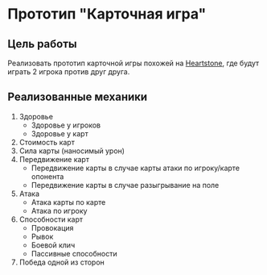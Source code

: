 # Прототип "Карточная игра"
## Цель работы
Реализовать прототип карточной игры похожей на [Heartstone](https://hearthstone.blizzard.com/ru-ru), где будут играть 2 игрока против друг друга.
## Реализованные механики
1. Здоровье
   - Здоровье у игроков
   - Здоровье у карт
2. Стоимость карт
3. Сила карты (наносимый урон)
4. Передвижение карт
   - Передвижение карты в случае карты атаки по игроку/карте опонента
   - Передвижение карты в случае разыгрывание на поле
5. Атака
   - Атака карты по карте
   - Атака по игроку
6. Способности карт
   - Провокация
   - Рывок
   - Боевой клич
   - Пассивные способности
7. Победа одной из сторон

